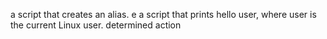 a script that creates an alias.
e a script that prints hello user, where user is the current Linux user.
determined action
